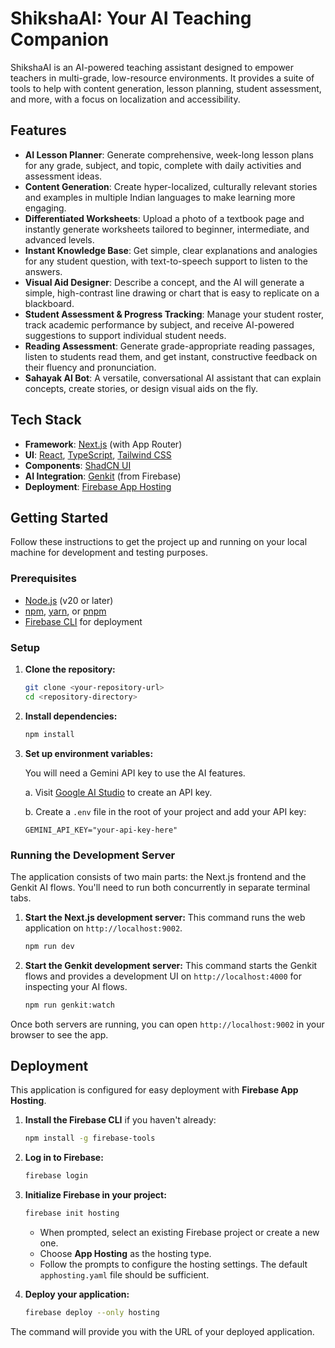 # ShikshaAI: Your AI Teaching Companion

ShikshaAI is an AI-powered teaching assistant designed to empower teachers in multi-grade, low-resource environments. It provides a suite of tools to help with content generation, lesson planning, student assessment, and more, with a focus on localization and accessibility.

## Features

- **AI Lesson Planner**: Generate comprehensive, week-long lesson plans for any grade, subject, and topic, complete with daily activities and assessment ideas.
- **Content Generation**: Create hyper-localized, culturally relevant stories and examples in multiple Indian languages to make learning more engaging.
- **Differentiated Worksheets**: Upload a photo of a textbook page and instantly generate worksheets tailored to beginner, intermediate, and advanced levels.
- **Instant Knowledge Base**: Get simple, clear explanations and analogies for any student question, with text-to-speech support to listen to the answers.
- **Visual Aid Designer**: Describe a concept, and the AI will generate a simple, high-contrast line drawing or chart that is easy to replicate on a blackboard.
- **Student Assessment & Progress Tracking**: Manage your student roster, track academic performance by subject, and receive AI-powered suggestions to support individual student needs.
- **Reading Assessment**: Generate grade-appropriate reading passages, listen to students read them, and get instant, constructive feedback on their fluency and pronunciation.
- **Sahayak AI Bot**: A versatile, conversational AI assistant that can explain concepts, create stories, or design visual aids on the fly.

## Tech Stack

- **Framework**: [Next.js](https://nextjs.org/) (with App Router)
- **UI**: [React](https://react.dev/), [TypeScript](https://www.typescriptlang.org/), [Tailwind CSS](https://tailwindcss.com/)
- **Components**: [ShadCN UI](https://ui.shadcn.com/)
- **AI Integration**: [Genkit](https://firebase.google.com/docs/genkit) (from Firebase)
- **Deployment**: [Firebase App Hosting](https://firebase.google.com/docs/hosting)

## Getting Started

Follow these instructions to get the project up and running on your local machine for development and testing purposes.

### Prerequisites

- [Node.js](https://nodejs.org/en) (v20 or later)
- [npm](https://www.npmjs.com/get-npm), [yarn](https://classic.yarnpkg.com/en/docs/install), or [pnpm](https://pnpm.io/installation)
- [Firebase CLI](https://firebase.google.com/docs/cli#install-cli-mac-linux) for deployment

### Setup

1.  **Clone the repository:**
    ```bash
    git clone <your-repository-url>
    cd <repository-directory>
    ```

2.  **Install dependencies:**
    ```bash
    npm install
    ```

3.  **Set up environment variables:**

    You will need a Gemini API key to use the AI features.

    a. Visit [Google AI Studio](https://aistudio.google.com/app/apikey) to create an API key.

    b. Create a `.env` file in the root of your project and add your API key:
    ```
    GEMINI_API_KEY="your-api-key-here"
    ```

### Running the Development Server

The application consists of two main parts: the Next.js frontend and the Genkit AI flows. You'll need to run both concurrently in separate terminal tabs.

1.  **Start the Next.js development server:**
    This command runs the web application on `http://localhost:9002`.
    ```bash
    npm run dev
    ```

2.  **Start the Genkit development server:**
    This command starts the Genkit flows and provides a development UI on `http://localhost:4000` for inspecting your AI flows.
    ```bash
    npm run genkit:watch
    ```

Once both servers are running, you can open `http://localhost:9002` in your browser to see the app.

## Deployment

This application is configured for easy deployment with **Firebase App Hosting**.

1.  **Install the Firebase CLI** if you haven't already:
    ```bash
    npm install -g firebase-tools
    ```

2.  **Log in to Firebase:**
    ```bash
    firebase login
    ```

3.  **Initialize Firebase in your project:**
    ```bash
    firebase init hosting
    ```
    - When prompted, select an existing Firebase project or create a new one.
    - Choose **App Hosting** as the hosting type.
    - Follow the prompts to configure the hosting settings. The default `apphosting.yaml` file should be sufficient.

4.  **Deploy your application:**
    ```bash
    firebase deploy --only hosting
    ```

The command will provide you with the URL of your deployed application.